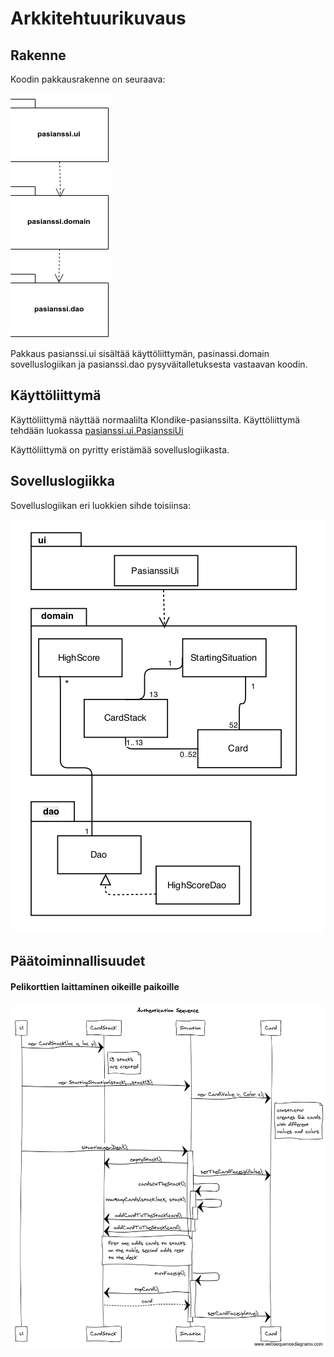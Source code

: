 # Arkkitehtuurikuvaus

## Rakenne

Koodin pakkausrakenne on seuraava:

![package diagram](https://github.com/juliagron/otm-harjoitustyo/blob/master/dokumentointi/kuvat/package_diagram.png)

Pakkaus pasianssi.ui sisältää käyttöliittymän, pasinassi.domain sovelluslogiikan ja pasianssi.dao pysyväitalletuksesta vastaavan koodin.

## Käyttöliittymä

Käyttöliittymä näyttää normaalilta Klondike-pasianssilta. Käyttöliittymä tehdään luokassa [pasianssi.ui.PasianssiUi](https://github.com/juliagron/otm-harjoitustyo/blob/master/Pasianssi/src/main/java/pasianssi/ui/PasianssiUi.java)

Käyttöliittymä on pyritty eristämää sovelluslogiikasta.

## Sovelluslogiikka

Sovelluslogiikan eri luokkien sihde toisiinsa:

![class/package diagram](https://github.com/juliagron/otm-harjoitustyo/blob/master/dokumentointi/kuvat/class-package-diagram.png)

## Päätoiminnallisuudet

#### Pelikorttien laittaminen oikeille paikoille

![sequence diagram](https://github.com/juliagron/otm-harjoitustyo/blob/master/dokumentointi/kuvat/sequence_diagram_1.png)



